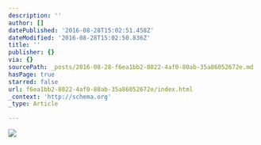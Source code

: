 ```yaml
---
description: ''
author: []
datePublished: '2016-08-28T15:02:51.458Z'
dateModified: '2016-08-28T15:02:50.836Z'
title: ''
publisher: {}
via: {}
sourcePath: _posts/2016-08-28-f6ea1bb2-8022-4af0-80ab-35a86052672e.md
hasPage: true
starred: false
url: f6ea1bb2-8022-4af0-80ab-35a86052672e/index.html
_context: 'http://schema.org'
_type: Article

---
```

![](https://the-grid-user-content.s3-us-west-2.amazonaws.com/6f6efb5d-5201-444f-b98f-e3d505625ef9.png)
